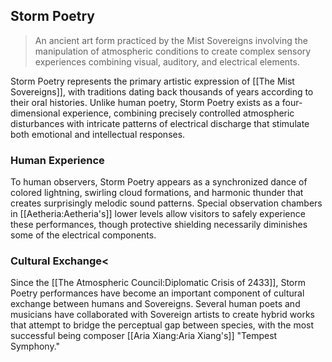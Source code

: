 ## Storm Poetry

> An ancient art form practiced by the Mist Sovereigns involving the manipulation of atmospheric conditions to create complex sensory experiences combining visual, auditory, and electrical elements.

Storm Poetry represents the primary artistic expression of [[The Mist Sovereigns]], with traditions dating back thousands of years according to their oral histories. Unlike human poetry, Storm Poetry exists as a four-dimensional experience, combining precisely controlled atmospheric disturbances with intricate patterns of electrical discharge that stimulate both emotional and intellectual responses.

### Human Experience

To human observers, Storm Poetry appears as a synchronized dance of colored lightning, swirling cloud formations, and harmonic thunder that creates surprisingly melodic sound patterns. Special observation chambers in [[Aetheria:Aetheria's]] lower levels allow visitors to safely experience these performances, though protective shielding necessarily diminishes some of the electrical components.

### Cultural Exchange<

Since the [[The Atmospheric Council:Diplomatic Crisis of 2433]], Storm Poetry performances have become an important component of cultural exchange between humans and Sovereigns. Several human poets and musicians have collaborated with Sovereign artists to create hybrid works that attempt to bridge the perceptual gap between species, with the most successful being composer [[Aria Xiang:Aria Xiang's]] "Tempest Symphony."
